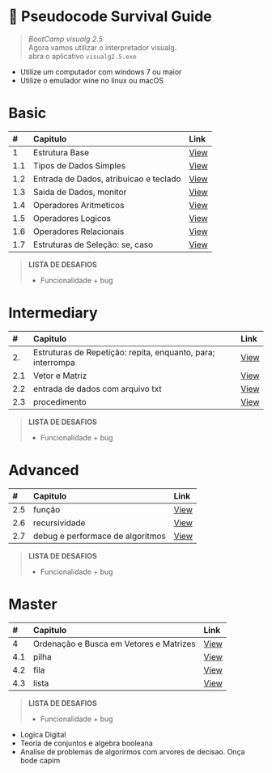 #  :card_index: Pseudocode Survival Guide
> _BootCamp visualg 2.5_   
> Agora vamos utilizar o interpretador visualg.  
> abra o aplicativo `visualg2.5.exe`

* Utilize um computador com windows 7 ou maior
* Utilize o emulador wine no linux ou macOS

# Basic
| # | Capitulo | Link |
|:---|:---|:---|
| 1   | Estrutura Base | [View](#) |
| 1.1 | Tipos de Dados Simples | [View](#) |
| 1.2 | Entrada de Dados, atribuicao e teclado| [View](#) |
| 1.3 | Saida de Dados, monitor  | [View](#) |
| 1.4 | Operadores Aritmeticos | [View](#) |
| 1.5 | Operadores Logicos | [View](#) |
| 1.6 | Operadores Relacionais| [View](#) |
| 1.7 | Estruturas de Seleção: se, caso | [View](#) |
> **LISTA DE DESAFIOS**
> * Funcionalidade + bug

# Intermediary
| # | Capitulo | Link |
|:---|:---|:---|
| 2. | Estruturas de Repetição: repita, enquanto, para; interrompa | [View](#) |
| 2.1 | Vetor e Matriz | [View](#) |
| 2.2 | entrada de dados com arquivo txt | [View](#) |
| 2.3 | procedimento | [View](#) |
> **LISTA DE DESAFIOS**
> * Funcionalidade + bug


# Advanced
| # | Capitulo | Link |
|:---|:---|:---|
| 2.5 | função | [View](#) |
| 2.6 | recursividade | [View](#) |
| 2.7 | debug e performace de algoritmos | [View](#) |
> **LISTA DE DESAFIOS**
> * Funcionalidade + bug


# Master
| # | Capitulo | Link |
|:---|:---|:---|
| 4   | Ordenação e Busca em Vetores e Matrizes| [View](#) |
| 4.1 | pilha | [View](#) |
| 4.2 | fila | [View](#) |
| 4.3 | lista | [View](#) |
> **LISTA DE DESAFIOS**
> * Funcionalidade + bug

* Logica Digital
* Teoria de conjuntos e algebra booleana
* Analise de problemas de algorirmos com arvores de decisao. Onça bode capim
